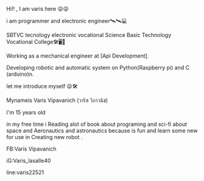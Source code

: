 Hi!! , I am varis  here
😜😜


i am programmer and electronic engineer🛰🛰💻

SBTVC tecnology electronic vocational
Science Basic Technology Vocational College🛠🖥📡

Working as a mechanical engineer at [Api Development].


Developing robotic and automatic system on Python(Raspberry pi) and C (arduino)n.



let me introduce myself 😜🛠


Mynameis Varis Vipavanich (วาริส วิภาวนิช)


I'm 15 years old


in my free time i Reading alot of book about programing and sci-fi about space 
and Aeronautics and astronautics because is fun and learn some new for use in
Creating new robot . 

FB:Varis Vipavanich


iG:Varis_lasalle40


line:varis22521
